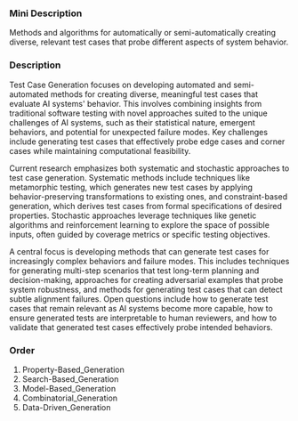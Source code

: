 ### Mini Description

Methods and algorithms for automatically or semi-automatically creating diverse, relevant test cases that probe different aspects of system behavior.

### Description

Test Case Generation focuses on developing automated and semi-automated methods for creating diverse, meaningful test cases that evaluate AI systems' behavior. This involves combining insights from traditional software testing with novel approaches suited to the unique challenges of AI systems, such as their statistical nature, emergent behaviors, and potential for unexpected failure modes. Key challenges include generating test cases that effectively probe edge cases and corner cases while maintaining computational feasibility.

Current research emphasizes both systematic and stochastic approaches to test case generation. Systematic methods include techniques like metamorphic testing, which generates new test cases by applying behavior-preserving transformations to existing ones, and constraint-based generation, which derives test cases from formal specifications of desired properties. Stochastic approaches leverage techniques like genetic algorithms and reinforcement learning to explore the space of possible inputs, often guided by coverage metrics or specific testing objectives.

A central focus is developing methods that can generate test cases for increasingly complex behaviors and failure modes. This includes techniques for generating multi-step scenarios that test long-term planning and decision-making, approaches for creating adversarial examples that probe system robustness, and methods for generating test cases that can detect subtle alignment failures. Open questions include how to generate test cases that remain relevant as AI systems become more capable, how to ensure generated tests are interpretable to human reviewers, and how to validate that generated test cases effectively probe intended behaviors.

### Order

1. Property-Based_Generation
2. Search-Based_Generation
3. Model-Based_Generation
4. Combinatorial_Generation
5. Data-Driven_Generation
